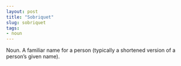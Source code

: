 ```yaml
---
layout: post
title: "Sobriquet"
slug: sobriquet
tags:
- noun
---
```


Noun. A familiar name for a person (typically a shortened version of a person’s given name).

